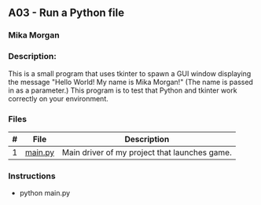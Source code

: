 ## A03 - Run a Python file
### Mika Morgan
### Description:

This is a small program that uses tkinter to spawn a GUI window displaying the message
"Hello World! My name is Mika Morgan!" (The name is passed in as a parameter.)
This program is to test that Python and tkinter
work correctly on your environment.

### Files

|   #   | File            | Description                                        |
| :---: | --------------- | -------------------------------------------------- |
|   1   | [main.py](main.py)         | Main driver of my project that launches game.      |


### Instructions

- python main.py